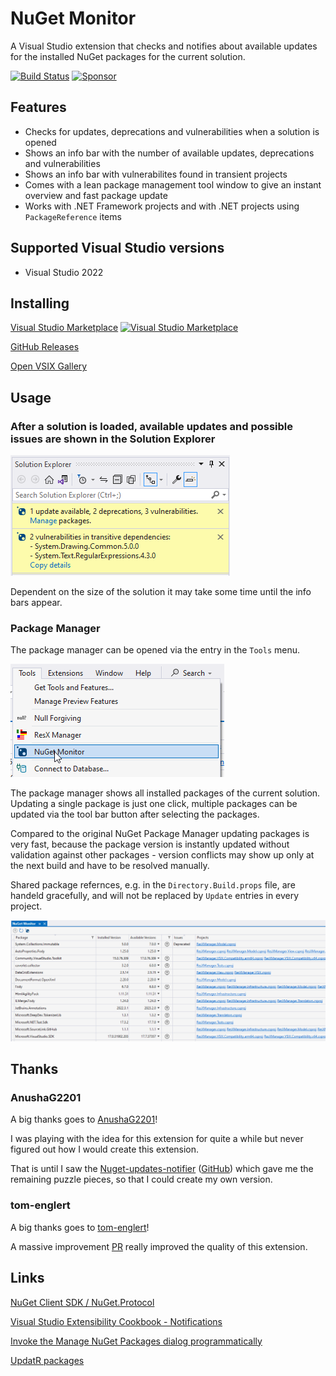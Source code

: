 # NuGet Monitor
A Visual Studio extension that checks and notifies about available updates
for the installed NuGet packages for the current solution.

[![Build Status](https://github.com/sboulema/NuGetMonitor/actions/workflows/workflow.yml/badge.svg)](https://github.com/sboulema/NuGetMonitor/actions/workflows/workflow.yml)
[![Sponsor](https://img.shields.io/badge/-Sponsor-fafbfc?logo=GitHub%20Sponsors)](https://github.com/sponsors/sboulema)

## Features
- Checks for updates, deprecations and vulnerabilities when a solution is opened
- Shows an info bar with the number of available updates, deprecations and vulnerabilities
- Shows an info bar with vulnerabilites found in transient projects
- Comes with a lean package management tool window to give an instant overview and fast package update 
- Works with .NET Framework projects and with .NET projects using `PackageReference` items


## Supported Visual Studio versions
- Visual Studio 2022

## Installing
[Visual Studio Marketplace](https://marketplace.visualstudio.com/items?itemName=SamirBoulema.NuGetMonitor) [![Visual Studio Marketplace](https://img.shields.io/vscode-marketplace/v/SamirBoulema.NuGetMonitor.svg?style=flat)](https://marketplace.visualstudio.com/items?itemName=SamirBoulema.NuGetMonitor)

[GitHub Releases](https://github.com/sboulema/NuGetMonitor/releases)

[Open VSIX Gallery](https://www.vsixgallery.com/extension/NuGetMonitor.2a6fbffe-f3fd-4bf8-98cc-5ae2c833a1c7)

## Usage

### After a solution is loaded, available updates and possible issues are shown in the Solution Explorer

![InfoBar](art/Screenshot2.png)

Dependent on the size of the solution it may take some time until the info bars appear. 

### Package Manager

The package manager can be opened via the entry in the `Tools` menu.

![MenuEntry](art/MenuEntry.png)

The package manager shows all installed packages of the current solution. Updating a single package is just one click, multiple packages can be updated via the tool bar button after selecting the packages.

Compared to the original NuGet Package Manager updating packages is very fast, because the package version is instantly updated without validation against other packages - version conflicts may show up only at the next build and have to be resolved manually.

Shared package refernces, e.g. in the `Directory.Build.props` file, are handeld gracefully, and will not be replaced by `Update` entries in every project.

![ToolWindow](art/ToolWindow.png)

## Thanks

### AnushaG2201
A big thanks goes to [AnushaG2201](https://github.com/AnushaG2201)!

I was playing with the idea for this extension for quite a while but never figured out how I would create this extension. 

That is until I saw the [Nuget-updates-notifier](https://marketplace.visualstudio.com/items?itemName=Anusha.NugetPackageUpdateNotifier) ([GitHub](https://github.com/AnushaG2201/Nuget-updates-notifier)) which gave me the remaining puzzle pieces, so that I could create my own version.

### tom-englert
A big thanks goes to [tom-englert](https://github.com/tom-englert)!

A massive improvement [PR](https://github.com/sboulema/NuGetMonitor/pull/4) really improved the quality of this extension. 

## Links
[NuGet Client SDK / NuGet.Protocol](https://learn.microsoft.com/en-us/nuget/reference/nuget-client-sdk)

[Visual Studio Extensibility Cookbook - Notifications](https://www.vsixcookbook.com/recipes/notifications.html)

[Invoke the Manage NuGet Packages dialog programmatically](https://devblogs.microsoft.com/nuget/invoke-manage-nuget-packages-dialog-programmatically/)

[UpdatR packages](https://github.com/OskarKlintrot/UpdatR)